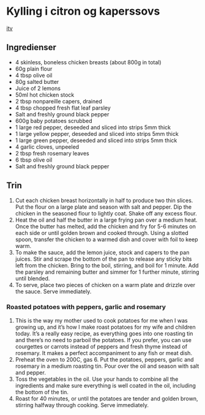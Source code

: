 # Kylling i citron og kaperssovs
[itv](https://www.itv.com/thismorning/food/ginos-meal-in-minutes)

## Ingredienser
- 4 skinless, boneless chicken breasts (about 800g in total)
- 60g plain flour
- 4 tbsp olive oil
- 80g salted butter
- Juice of 2 lemons
- 50ml hot chicken stock
- 2 tbsp nonpareille capers, drained
- 4 tbsp chopped fresh flat leaf parsley
- Salt and freshly ground black pepper
- 600g baby potatoes scrubbed
- 1 large red pepper, deseeded and sliced into strips 5mm thick
- 1 large yellow pepper, deseeded and sliced into strips 5mm thick
- 1 large green pepper, deseeded and sliced into strips 5mm thick
- 4 garlic cloves, unpeeled
- 2 tbsp fresh rosemary leaves
- 6 tbsp olive oil
- Salt and freshly ground black pepper

## Trin
1. Cut each chicken breast horizontally in half to produce two thin slices. Put the flour on a large plate and season with salt and pepper. Dip the chicken in the seasoned flour to lightly coat. Shake off any excess flour.
2. Heat the oil and half the butter in a large frying pan over a medium heat. Once the butter has melted, add the chicken and fry for 5-6 minutes on each side or until golden brown and cooked through. Using a slotted spoon, transfer the chicken to a warmed dish and cover with foil to keep warm.
3. To make the sauce, add the lemon juice, stock and capers to the pan juices. Stir and scrape the bottom of the pan to release any sticky bits left from the chicken. Bring to the boil, stirring, and boil for 1 minute. Add the parsley and remaining butter and simmer for 1 further minute, stirring until blended.
4. To serve, place two pieces of chicken on a warm plate and drizzle over the sauce. Serve immediately.

### Roasted potatoes with peppers, garlic and rosemary
1. This is the way my mother used to cook potatoes for me when I was growing up, and it’s how I make roast potatoes for my wife and children today. It’s a really easy recipe, as everything goes into one roasting tin and there’s no need to parboil the potatoes. If you prefer, you can use courgettes or carrots instead of peppers and fresh thyme instead of rosemary. It makes a perfect accompaniment to any fish or meat dish.
2. Preheat the oven to 200C, gas 6. Put the potatoes, peppers, garlic and rosemary in a medium roasting tin. Pour over the oil and season with salt and pepper.
3. Toss the vegetables in the oil. Use your hands to combine all the ingredients and make sure everything is well coated in the oil, including the bottom of the tin.
4. Roast for 40 minutes, or until the potatoes are tender and golden brown, stirring halfway through cooking. Serve immediately.